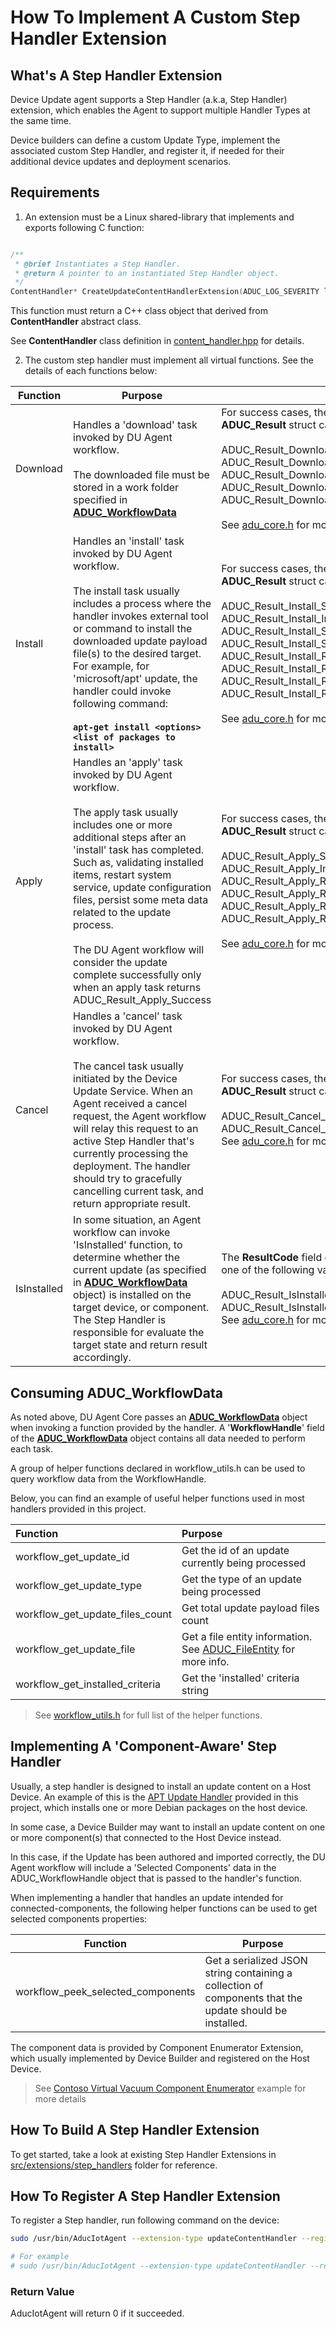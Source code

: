 # How To Implement A Custom Step Handler Extension

## What's A Step Handler Extension

Device Update agent supports a Step Handler (a.k.a, Step Handler) extension, which enables the Agent to support multiple Handler Types at the same time.

Device builders can define a custom Update Type, implement the associated custom Step Handler, and register it, if needed for their additional device updates and deployment scenarios.

## Requirements

1. An extension must be a Linux shared-library that implements and exports following C function:

```c

/**
 * @brief Instantiates a Step Handler.
 * @return A pointer to an instantiated Step Handler object.
 */
ContentHandler* CreateUpdateContentHandlerExtension(ADUC_LOG_SEVERITY logLevel);

```

This function must return a C++ class object that derived from **ContentHandler** abstract class.

See **ContentHandler** class definition in  [content_handler.hpp](../../src/extensions/inc/aduc/content_handler.hpp) for details.

2. The custom step handler must implement all virtual functions. See the details of each functions below:

|Function| Purpose| Return Values|
|----------|----------|----------|
| Download | Handles a 'download' task invoked by DU Agent workflow.<br/><br/>The downloaded file must be stored in a work folder specified in [**ADUC_WorkflowData**](../../src/adu_types/inc/aduc/types/workflow.h) | For success cases, the **ResultCode** field of the **ADUC_Result** struct can be one of the following values:<br/><br/>    ADUC_Result_Download_Success<br/>ADUC_Result_Download_InProgress<br/>ADUC_Result_Download_Skipped_FileExists<br/>ADUC_Result_Download_Skipped_UpdateAlreadyInstalled<br/>ADUC_Result_Download_Skipped_NoMatchingComponents<br/><br/>See [adu_core.h](../../src/adu_types/inc/aduc/types/adu_core.h) for more details |
| Install | Handles an 'install' task invoked by DU Agent workflow.<br/><br/>The install task usually includes a process where the handler invokes external tool or command to install the downloaded update payload file(s) to the desired target.<br/>For example, for 'microsoft/apt' update, the handler could invoke following command:<br/><br/> <b>`apt-get install <options> <list of packages to install>`</b> | For success cases, the **ResultCode** field of the **ADUC_Result** struct can be one of the following values:<br/><br/>    ADUC_Result_Install_Success<br/>ADUC_Result_Install_InProgress<br/>ADUC_Result_Install_Skipped_UpdateAlreadyInstalled<br/>ADUC_Result_Install_Skipped_NoMatchingComponents <br/>ADUC_Result_Install_RequiredImmediateReboot <br/>ADUC_Result_Install_RequiredReboot<br/>ADUC_Result_Install_RequiredImmediateAgentRestart<br/>ADUC_Result_Install_RequiredAgentRestart<br/><br/>See [adu_core.h](../../src/adu_types/inc/aduc/types/adu_core.h) for more details |
| Apply | Handles an 'apply' task invoked by DU Agent workflow.<br/><br/>The apply task usually includes one or more additional steps after an 'install' task has completed. Such as, validating installed items, restart system service, update configuration files, persist some meta data related to the update process.<br/><br/> The DU Agent workflow will consider the update complete successfully only when an apply task returns ADUC_Result_Apply_Success | For success cases, the **ResultCode** field of the **ADUC_Result** struct can be one of the following values:<br/><br/>    ADUC_Result_Apply_Success <br/>ADUC_Result_Apply_InProgress<br/>ADUC_Result_Apply_RequiredImmediateReboot<br/>ADUC_Result_Apply_RequiredReboot <br/>ADUC_Result_Apply_RequiredImmediateAgentRestart <br/>ADUC_Result_Apply_RequiredAgentRestart<br/><br/>See [adu_core.h](../../src/adu_types/inc/aduc/types/adu_core.h) for more details |
| Cancel | Handles a 'cancel' task invoked by DU Agent workflow.<br/><br/>The cancel task usually initiated by the Device Update Service. When an Agent received a cancel request, the Agent workflow will relay this request to an active Step Handler that's currently processing the deployment. The handler should try to gracefully cancelling current task, and return appropriate result. | For success cases, the **ResultCode** field of the **ADUC_Result** struct can be one of the following values:<br/><br/>    ADUC_Result_Cancel_Success <br/>ADUC_Result_Cancel_UnableToCancel<br/<br/>See [adu_core.h](../../src/adu_types/inc/aduc/types/adu_core.h) for more details |
| IsInstalled | In some situation, an Agent workflow can invoke 'IsInstalled' function, to determine whether the current update (as specified in [**ADUC_WorkflowData**](../../src/adu_types/inc/aduc/types/workflow.h) object) is installed on the target device, or component. The Step Handler is responsible for evaluate the target state and return result accordingly. | The **ResultCode** field of the **ADUC_Result** struct can be one of the following values:<br/><br/>    ADUC_Result_IsInstalled_Installed <br/>ADUC_Result_IsInstalled_NotInstalled<br/<br/>See [adu_core.h](../../src/adu_types/inc/aduc/types/adu_core.h) for more details |

## Consuming ADUC_WorkflowData

As noted above, DU Agent Core passes an [**ADUC_WorkflowData**](../../src/adu_types/inc/aduc/types/workflow.h) object when invoking a function provided by the handler. A '**WorkflowHandle**' field of the  [**ADUC_WorkflowData**](../../src/adu_types/inc/aduc/types/workflow.h) object contains all data needed to perform each task.

A group of helper functions declared in workflow_utils.h can be used to query workflow data from the WorkflowHandle.

Below, you can find an example of useful helper functions used in most handlers provided in this project.

| Function | Purpose |
|:---|:---|
|workflow_get_update_id|Get the id of an update currently being processed
|workflow_get_update_type| Get the type of an update being processed |
|workflow_get_update_files_count|Get total update payload files count|
|workflow_get_update_file| Get a file entity information.<br/>See [ADUC_FileEntity](../../src/adu_types/inc/aduc/types/update_content.h) for more info.
workflow_get_installed_criteria|Get the 'installed' criteria string|

> See [workflow_utils.h](../../src/utils/workflow_utils/inc/aduc/workflow_utils.h) for full list of the helper functions.

## Implementing A 'Component-Aware' Step Handler

Usually, a step handler is designed to install an update content on a Host Device. An example of this is the [APT Update Handler](../../src/extensions/step_handlers/apt_handler/README.md) provided in this project, which installs one or more Debian packages on the host device.

In some case, a Device Builder may want to install an update content on one or more component(s) that connected to the Host Device instead.

In this case, if the Update has been authored and imported correctly, the DU Agent workflow will include a 'Selected Components' data in the ADUC_WorkflowHandle object that is passed to the handler's function.

When implementing a handler that handles an update intended for connected-components, the following helper functions can be used to get selected components properties:

|Function| Purpose|
|---|---|
|workflow_peek_selected_components|Get a serialized JSON string containing a collection of components that the update should be installed.|

The component data is provided by Component Enumerator Extension, which usually implemented by Device Builder and registered on the Host Device.

> See [Contoso Virtual Vacuum Component Enumerator](../../src/extensions/component_enumerators/examples/contoso_component_enumerator/README.md) example for more details

## How To Build A Step Handler Extension

To get started, take a look at existing Step Handler Extensions in [src/extensions/step_handlers](../../src/extension/stept_handlers) folder for reference.

## How To Register A Step Handler Extension

To register a Step handler, run following command on the device:

```sh
sudo /usr/bin/AducIotAgent --extension-type updateContentHandler --register-extension <full path to the handler file> --extension-id <update type name>

# For example
# sudo /usr/bin/AducIotAgent --extension-type updateContentHandler --register-extension /var/lib/adu/extensions/sources/libmicrosoft_apt_1.so --extension-id 'microsoft/apt:1'
```

### Return Value

AducIotAgent will return 0 if it succeeded.
